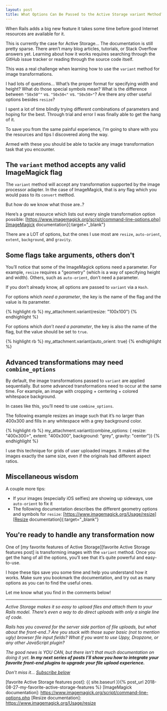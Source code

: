 ```yaml
---
layout: post
title: What Options Can Be Passed to the Active Storage variant Method?
---
```


When Rails adds a big new feature it takes some time before good Internet resources are available for it.

This is currently the case for Active Storage...
The documentation is still pretty sparse.
There aren’t many blog articles, tutorials, or Stack Overflow answers yet.
Learning about how it works requires searching through the GitHub issue tracker or reading through the source code itself. 

This was a real challenge when learning how to use the `variant` method for image transformations. 

I had lots of questions...
What’s the proper format for specifying width and height?
What do those special symbols mean?
What is the difference between `"50x50^"` vs. `"50x50<"` vs. `"50x50>"`?
Are there any other useful options besides `resize`? 

I spent a lot of time blindly trying different combinations of parameters and hoping for the best.
Through trial and error I was finally able to get the hang of it. 

To save you from the same painful experience, 
I'm going to share with you the resources and tips I discovered along the way.

Armed with these you should be able to tackle any image transformation task that you encounter.

## The `variant` method accepts any valid ImageMagick flag

The `variant` method will accept any transformation supported by the image processor adapter.
In the case of ImageMagick, that is any flag which you would pass to its `convert` method. 

But how do we know what those are..? 

Here’s a great resource which lists out every single transformation option possible:
[https://www.imagemagick.org/script/command-line-options.php][ImageMagick documentation]{:target="_blank"}

There are a LOT of options, but the ones I use most are `resize`, `auto-orient`, `extent`, `background`, and `gravity`. 

## Some flags take arguments, others don't

You’ll notice that some of the ImageMagick options need a parameter.
For example, `resize` requires a "geometry" (which is a way of specifying height and width).
Others, such as `auto-orient`, don’t need a parameter. 

If you don’t already know, all options are passed to `variant` via a `Hash`. 

For options which *need a parameter*, the key is the name of the flag and the value is its parameter.

{% highlight rb %}
my_attachment.variant(resize: "100x100")
{% endhighlight %}

For options which *don’t need a parameter*, 
the key is also the name of the flag, 
but the value should be set to `true`.

{% highlight rb %}
my_attachment.variant(auto_orient: true)
{% endhighlight %}

## Advanced transformations may need `combine_options`

By default, the image transformations passed to `variant` are applied sequentially.
But some advanced transformations need to occur at the same time.
For example, an image with cropping + centering + colored whitespace background. 

In cases like this, you’ll need to use `combine_options`. 

The following example resizes an image such that it’s no larger than 400x300 and fills in any whitespace with a grey background color. 

{% highlight rb %}
my_attachment.variant(combine_options: { resize: "400x300>", extent: "400x300", background: "grey", gravity: "center"})
{% endhighlight %}

I use this technique for grids of user uploaded images.
It makes all the images exactly the same size, even if the originals had different aspect ratios.

## Miscellaneous wisdom

A couple more tips:

- If your images (especially iOS selfies) are showing up sideways, use `auto-orient` to fix it
- The following documentation describes the different geometry options and symbols for `resize`: [https://www.imagemagick.org/Usage/resize][Resize documentation]{:target="_blank"}

## You're ready to handle any transformation now

One of [my favorite features of Active Storage][favorite Active Storage features post] is transforming images with the `variant` method. 
Once you get the hang of all the options, 
you’ll see that it’s quite powerful and easy-to-use. 

I hope these tips save you some time and help you understand how it works. 
Make sure you bookmark the documentation, 
and try out as many options as you can to find the useful ones.

Let me know what you find in the comments below!

---

_Active Storage makes it so easy to upload files and attach them to your Rails model._
_There’s even a way to do direct uploads with only a single line of code._

_Rails has you covered for the server side portion of file uploads, but what about the front-end..?_
_Are you stuck with those super basic (not to mention ugly) browser file input fields?_
_What if you want to use Uppy, Dropzone, or any other JavaScript plugin?_

_The good news is YOU CAN,_
_but there isn’t that much documentation on doing it yet._
_**In my next series of posts I’ll show you how to integrate your favorite front-end plugins to upgrade your file upload experience.**_

_Don't miss it... [Subscribe below](#post_cta)_

[favorite Active Storage features post]: {{ site.baseurl }}{% post_url 2018-08-27-my-favorite-active-storage-features %}
[ImageMagick documentation]: https://www.imagemagick.org/script/command-line-options.php
[Resize documentation]: https://www.imagemagick.org/Usage/resize
